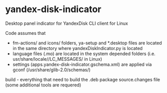 # yandex-disk-indicator
Desktop panel indicator for YandexDisk CLI client for Linux

Code assumes that
- fm-actions/ and icons/ folders, ya-setup and *.desktop files are located in the same directory where yandexDiskIndicator.py is located
- language files (.mo) are located in the system depended folders (i.e. usr/share/locale/<LANG>/LC_MESSAGES/ in Linux)
- settings (apps.yandex-disk-indicator.gschema.xml) are applied via gconf (/usr/share/glib-2.0/schemas/)

build - everything that need to build the .deb package source.changes file (some additional tools are requered)
